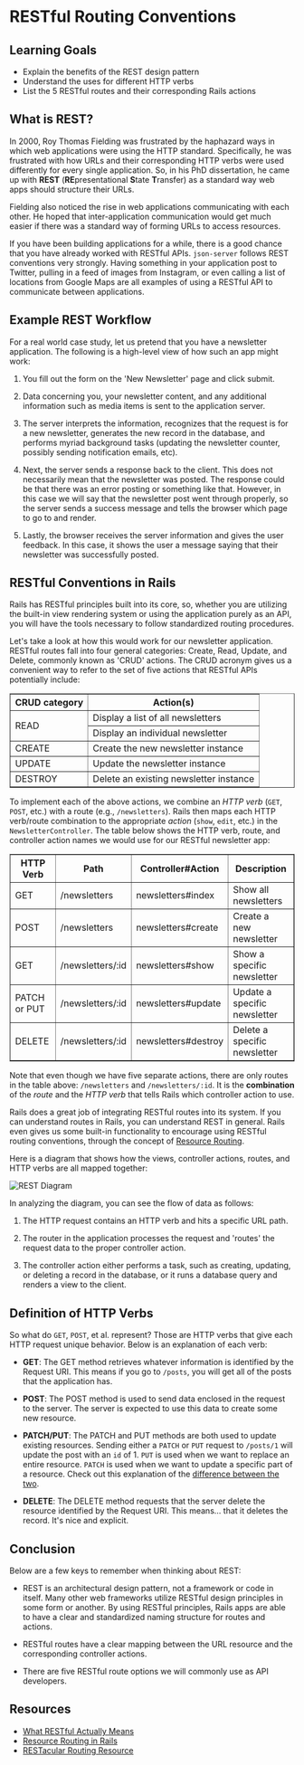 # RESTful Routing Conventions

## Learning Goals

- Explain the benefits of the REST design pattern
- Understand the uses for different HTTP verbs
- List the 5 RESTful routes and their corresponding Rails actions

## What is REST?

In 2000, Roy Thomas Fielding was frustrated by the haphazard ways in which web
applications were using the HTTP standard. Specifically, he was frustrated with
how URLs and their corresponding HTTP verbs were used differently for every
single application. So, in his PhD dissertation, he came up with **REST**
(**RE**presentational **S**tate **T**ransfer) as a standard way web apps should
structure their URLs.

Fielding also noticed the rise in web applications communicating with each
other. He hoped that inter-application communication would get much easier if
there was a standard way of forming URLs to access resources.

If you have been building applications for a while, there is a good chance that
you have already worked with RESTful APIs. `json-server` follows REST
conventions very strongly. Having something in your application post to Twitter,
pulling in a feed of images from Instagram, or even calling a list of locations
from Google Maps are all examples of using a RESTful API to communicate between
applications.

## Example REST Workflow

For a real world case study, let us pretend that you have a newsletter
application. The following is a high-level view of how such an app might work:

1. You fill out the form on the 'New Newsletter' page and click submit.

2. Data concerning you, your newsletter content, and any additional information
   such as media items is sent to the application server.

3. The server interprets the information, recognizes that the request is for a
   new newsletter, generates the new record in the database, and performs myriad
   background tasks (updating the newsletter counter, possibly sending
   notification emails, etc).

4. Next, the server sends a response back to the client. This does not
   necessarily mean that the newsletter was posted. The response could be that
   there was an error posting or something like that. However, in this case we
   will say that the newsletter post went through properly, so the server sends
   a success message and tells the browser which page to go to and render.

5. Lastly, the browser receives the server information and gives the user
   feedback. In this case, it shows the user a message saying that their
   newsletter was successfully posted.

## RESTful Conventions in Rails

Rails has RESTful principles built into its core, so, whether you are utilizing
the built-in view rendering system or using the application purely as an API,
you will have the tools necessary to follow standardized routing procedures.

Let's take a look at how this would work for our newsletter application. RESTful
routes fall into four general categories: Create, Read, Update, and Delete,
commonly known as 'CRUD' actions. The CRUD acronym gives us a convenient way to
refer to the set of five actions that RESTful APIs potentially include:

<table border="1" cellpadding="4" cellspacing="0">
  <tr>
    <th>CRUD category</th>
    <th>Action(s)</th>
  </tr>
  <tr>
    <td rowspan="2">READ</td>
    <td>Display a list of all newsletters</td>
  </tr>
  <tr>
    <td>Display an individual newsletter</td>
  </tr>
  <tr>
    <td>CREATE</td>
    <td>Create the new newsletter instance</td>
  </tr>
  <tr>
    <td>UPDATE</td>
    <td>Update the newsletter instance</td>
  </tr>
  <tr>
    <td>DESTROY</td>
    <td>Delete an existing newsletter instance</td>
  </tr>
</table>

To implement each of the above actions, we combine an _HTTP verb_ (`GET`,
`POST`, etc.) with a route (e.g., `/newsletters`). Rails then maps each HTTP
verb/route combination to the appropriate _action_ (`show`, `edit`, etc.) in the
`NewsletterController`. The table below shows the HTTP verb, route, and
controller action names we would use for our RESTful newsletter app:

<table border="1" cellpadding="4" cellspacing="0">
  <tr>
    <th>HTTP Verb</th>
    <th>Path</th>
    <th>Controller#Action</th>
    <th>Description</th>
  </tr>

  <tr>
    <td>GET</td>
    <td>/newsletters</td>
    <td>newsletters#index</td>
    <td>Show all newsletters</td>
  </tr>
  <tr>
    <td>POST</td>
    <td>/newsletters</td>
    <td>newsletters#create</td>
    <td>Create a new newsletter</td>
  </tr>
  <tr>
    <td>GET</td>
    <td>/newsletters/:id</td>
    <td>newsletters#show</td>
    <td>Show a specific newsletter</td>
  </tr>
  <tr>
    <td>PATCH or PUT</td>
    <td>/newsletters/:id</td>
    <td>newsletters#update</td>
    <td>Update a specific newsletter</td>
  </tr>
  <tr>
    <td>DELETE</td>
    <td>/newsletters/:id</td>
    <td>newsletters#destroy</td>
    <td>Delete a specific newsletter</td>
  </tr>
</table>

Note that even though we have five separate actions, there are only routes in
the table above: `/newsletters` and `/newsletters/:id`. It is the
**combination** of the _route_ and the _HTTP verb_ that tells Rails which
controller action to use.

Rails does a great job of integrating RESTful routes into its system. If you can
understand routes in Rails, you can understand REST in general. Rails even gives
us some built-in functionality to encourage using RESTful routing conventions,
through the concept of [Resource Routing][resource-routing].

Here is a diagram that shows how the views, controller actions, routes, and HTTP
verbs are all mapped together:

![REST Diagram](https://raw.githubusercontent.com/learn-co-curriculum/phase-4-restful-routing-conventions/master/rest-diagram.png)

In analyzing the diagram, you can see the flow of data as follows:

1. The HTTP request contains an HTTP verb and hits a specific URL path.

2. The router in the application processes the request and 'routes' the request
   data to the proper controller action.

3. The controller action either performs a task, such as creating, updating, or
   deleting a record in the database, or it runs a database query and renders a
   view to the client.

## Definition of HTTP Verbs

So what do `GET`, `POST`, et al. represent? Those are HTTP verbs that give
each HTTP request unique behavior. Below is an explanation of each verb:

- **GET**: The GET method retrieves whatever information is identified by the
  Request URI. This means if you go to `/posts`, you will get all of the posts
  that the application has.

- **POST**: The POST method is used to send data enclosed in the request to the
  server. The server is expected to use this data to create some new resource.

- **PATCH/PUT**: The PATCH and PUT methods are both used to update existing
  resources. Sending either a `PATCH` or `PUT` request to `/posts/1` will update
  the post with an `id` of 1. `PUT` is used when we want to replace an entire
  resource. `PATCH` is used when we want to update a specific part of a
  resource. Check out this explanation of the [difference between the
  two][put-v-patch].

- **DELETE**: The DELETE method requests that the server delete the resource
  identified by the Request URI. This means… that it deletes the record. It's
  nice and explicit.

## Conclusion

Below are a few keys to remember when thinking about REST:

- REST is an architectural design pattern, not a framework or code in itself.
  Many other web frameworks utilize RESTful design principles in some form or
  another. By using RESTful principles, Rails apps are able to have a clear and
  standardized naming structure for routes and actions.

- RESTful routes have a clear mapping between the URL resource and the
  corresponding controller actions.

- There are five RESTful route options we will commonly use as API developers.

## Resources

- [What RESTful Actually Means](https://codewords.recurse.com/issues/five/what-restful-actually-means)
- [Resource Routing in Rails][resource-routing]
- [RESTacular Routing Resource](https://restacular.netlify.app/)

[put-v-patch]: https://blog.fullstacktraining.com/restful-api-design-post-vs-put-vs-patch/
[resource-routing]: https://guides.rubyonrails.org/routing.html#resource-routing-the-rails-default
